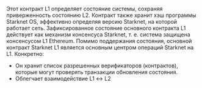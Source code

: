 Этот контракт L1 определяет состояние системы, сохраняя приверженность состоянию L2. Контракт также хранит хэш программы Starknet OS, эффективно определяя версию Starknet, на которой работает сеть. Зафиксированное состояние основного контракта L1 действует как механизм консенсуса Starknet, т. е. система защищена консенсусом L1 Ethereum. Помимо поддержания состояния, основной контракт Starknet L1 является основным центром операций Starknet на L1. Конкретно:

* Он хранит список разрешенных верификаторов (контрактов), которые могут проверять транзакции обновления состояния.
* Облегчает взаимодействие L1 ↔ L2